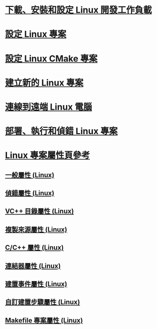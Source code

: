 # [下載、安裝和設定 Linux 開發工作負載](download-install-and-setup-the-linux-development-workload.md)
# [設定 Linux 專案](configure-a-linux-project.md)
# [設定 Linux CMake 專案](cmake-linux-project.md)
# [建立新的 Linux 專案](create-a-new-linux-project.md)
# [連線到遠端 Linux 電腦](connect-to-your-remote-linux-computer.md)
# [部署、執行和偵錯 Linux 專案](deploy-run-and-debug-your-linux-project.md)
# [Linux 專案屬性頁參考](prop-pages-linux.md)
## [一般屬性 (Linux)](prop-pages/general-linux.md)
## [偵錯屬性 (Linux)](prop-pages/debugging-linux.md)
## [VC++ 目錄屬性 (Linux)](prop-pages/directories-linux.md)
## [複製來源屬性 (Linux)](prop-pages/copy-sources-project.md)
## [C/C++ 屬性 (Linux)](prop-pages/c-cpp-linux.md)
## [連結器屬性 (Linux)](prop-pages/linker-linux.md)
## [建置事件屬性 (Linux)](prop-pages/build-events-linux.md)
## [自訂建置步驟屬性 (Linux)](prop-pages/custom-build-step-linux.md) 
## [Makefile 專案屬性 (Linux)](prop-pages/makefile-linux.md)